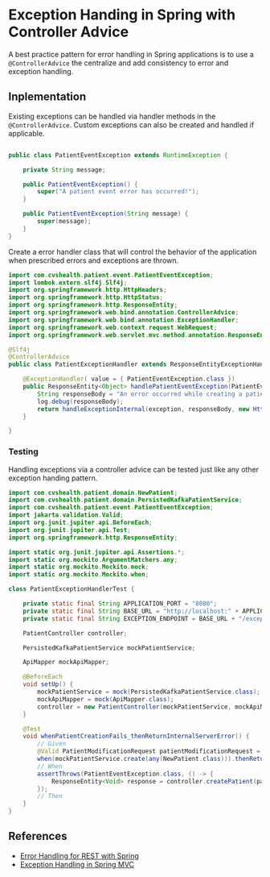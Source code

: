 # Exception Handing in Spring with Controller Advice

A best practice pattern for error handling in Spring applications is to use a `@ControllerAdvice` the centralize and add consistency to error and exception handling.

## Inplementation

Existing exceptions can be handled via handler methods in the `@ControllerAdvice`.  Custom exceptions can also be created and handled if applicable.

```java

public class PatientEventException extends RuntimeException {

    private String message;

    public PatientEventException() {
        super("A patient event error has occurred!");
    }

    public PatientEventException(String message) {
        super(message);
    }
}
```

Create a error handler class that will control the behavior of the application when prescribed errors and exceptions are thrown.

```java
import com.cvshealth.patient.event.PatientEventException;
import lombok.extern.slf4j.Slf4j;
import org.springframework.http.HttpHeaders;
import org.springframework.http.HttpStatus;
import org.springframework.http.ResponseEntity;
import org.springframework.web.bind.annotation.ControllerAdvice;
import org.springframework.web.bind.annotation.ExceptionHandler;
import org.springframework.web.context.request.WebRequest;
import org.springframework.web.servlet.mvc.method.annotation.ResponseEntityExceptionHandler;

@Slf4j
@ControllerAdvice
public class PatientExceptionHandler extends ResponseEntityExceptionHandler {

    @ExceptionHandler( value = { PatientEventException.class })
    public ResponseEntity<Object> handlePatientEventException(PatientEventException exception, WebRequest request) {
        String responseBody = "An error occurred while creating a patient";
        log.debug(responseBody);
        return handleExceptionInternal(exception, responseBody, new HttpHeaders(), HttpStatus.INTERNAL_SERVER_ERROR, request);
    }

}
```

### Testing

Handling exceptions via a controller advice can be tested just like any other exception handing pattern.

```java
import com.cvshealth.patient.domain.NewPatient;
import com.cvshealth.patient.domain.PersistedKafkaPatientService;
import com.cvshealth.patient.event.PatientEventException;
import jakarta.validation.Valid;
import org.junit.jupiter.api.BeforeEach;
import org.junit.jupiter.api.Test;
import org.springframework.http.ResponseEntity;

import static org.junit.jupiter.api.Assertions.*;
import static org.mockito.ArgumentMatchers.any;
import static org.mockito.Mockito.mock;
import static org.mockito.Mockito.when;

class PatientExceptionHandlerTest {

    private static final String APPLICATION_PORT = "8080";
    private static final String BASE_URL = "http://localhost:" + APPLICATION_PORT;
    private static final String EXCEPTION_ENDPOINT = BASE_URL + "/exception";

    PatientController controller;

    PersistedKafkaPatientService mockPatientService;

    ApiMapper mockApiMapper;

    @BeforeEach
    void setUp() {
        mockPatientService = mock(PersistedKafkaPatientService.class);
        mockApiMapper = mock(ApiMapper.class);
        controller = new PatientController(mockPatientService, mockApiMapper);
    }

    @Test
    void whenPatientCreationFails_thenReturnInternalServerError() {
        // Given
        @Valid PatientModificationRequest patientModificationRequest = new PatientModificationRequest("first-name", "last-name", "some@mail.com");
        when(mockPatientService.create(any(NewPatient.class))).thenReturn(null);
        // When
        assertThrows(PatientEventException.class, () -> {
            ResponseEntity<Void> response = controller.createPatient(patientModificationRequest);
        });
        // Then
    }
}
```


## References

- [Error Handling for REST with Spring](https://www.baeldung.com/exception-handling-for-rest-with-spring)
- [Exception Handling in Spring MVC](https://spring.io/blog/2013/11/01/exception-handling-in-spring-mvc)